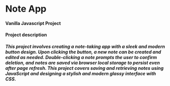 # Note App

#### Vanilla Javascript Project

#### Project description

##### This project involves creating a note-taking app with a sleek and modern button design. Upon clicking the button, a new note can be created and edited as needed. Double-clicking a note prompts the user to confirm deletion, and notes are saved via browser local storage to persist even after page refresh. This project covers saving and retrieving notes using JavaScript and designing a stylish and modern glassy interface with CSS.
